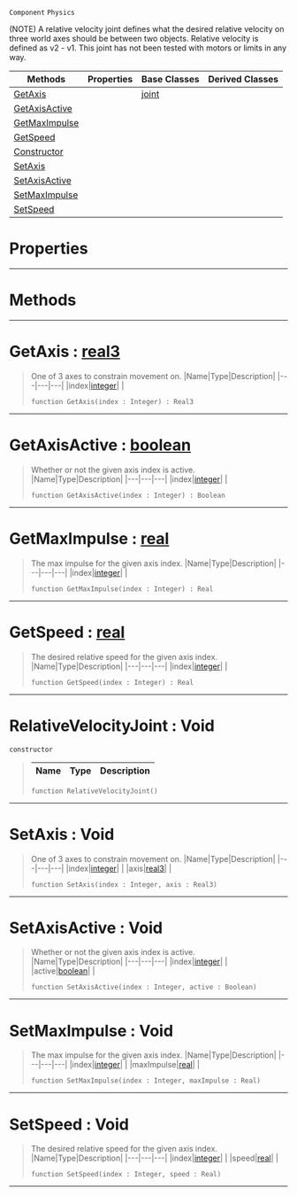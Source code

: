  `Component` `Physics`



(NOTE) A relative velocity joint defines what the desired relative velocity on three world axes should be between two objects. Relative velocity is defined as v2 - v1. This joint has not been tested with motors or limits in any way.

|Methods|Properties|Base Classes|Derived Classes|
|---|---|---|---|
|[ GetAxis](relativevelocityjoint.md#getaxis-zilch-engine-docu)| |[joint](joint.md)| |
|[ GetAxisActive](relativevelocityjoint.md#getaxisactive-zilch-engin)| | | |
|[ GetMaxImpulse](relativevelocityjoint.md#getmaximpulse-zilch-engin)| | | |
|[ GetSpeed](relativevelocityjoint.md#getspeed-zilch-engine-doc)| | | |
|[ Constructor](relativevelocityjoint.md#relativevelocityjoint-vo)| | | |
|[ SetAxis](relativevelocityjoint.md#setaxis-void)| | | |
|[ SetAxisActive](relativevelocityjoint.md#setaxisactive-void)| | | |
|[ SetMaxImpulse](relativevelocityjoint.md#setmaximpulse-void)| | | |
|[ SetSpeed](relativevelocityjoint.md#setspeed-void)| | | |


 #  Properties


---  
 #  Methods


---  
 #  GetAxis : [real3](../nada_base_types/real3.md)

> One of 3 axes to constrain movement on.
> |Name|Type|Description|
> |---|---|---|
> |index|[integer](../nada_base_types/integer.md)| |
> ``` lang=cpp, name=Nada
> function GetAxis(index : Integer) : Real3
> ``` 


---  
 #  GetAxisActive : [boolean](../nada_base_types/boolean.md)

> Whether or not the given axis index is active.
> |Name|Type|Description|
> |---|---|---|
> |index|[integer](../nada_base_types/integer.md)| |
> ``` lang=cpp, name=Nada
> function GetAxisActive(index : Integer) : Boolean
> ``` 


---  
 #  GetMaxImpulse : [real](../nada_base_types/real.md)

> The max impulse for the given axis index.
> |Name|Type|Description|
> |---|---|---|
> |index|[integer](../nada_base_types/integer.md)| |
> ``` lang=cpp, name=Nada
> function GetMaxImpulse(index : Integer) : Real
> ``` 


---  
 #  GetSpeed : [real](../nada_base_types/real.md)

> The desired relative speed for the given axis index.
> |Name|Type|Description|
> |---|---|---|
> |index|[integer](../nada_base_types/integer.md)| |
> ``` lang=cpp, name=Nada
> function GetSpeed(index : Integer) : Real
> ``` 


---  
 #  RelativeVelocityJoint : Void

 `constructor`

> 
> |Name|Type|Description|
> |---|---|---|
> ``` lang=cpp, name=Nada
> function RelativeVelocityJoint()
> ``` 


---  
 #  SetAxis : Void

> One of 3 axes to constrain movement on.
> |Name|Type|Description|
> |---|---|---|
> |index|[integer](../nada_base_types/integer.md)| |
> |axis|[real3](../nada_base_types/real3.md)| |
> ``` lang=cpp, name=Nada
> function SetAxis(index : Integer, axis : Real3)
> ``` 


---  
 #  SetAxisActive : Void

> Whether or not the given axis index is active.
> |Name|Type|Description|
> |---|---|---|
> |index|[integer](../nada_base_types/integer.md)| |
> |active|[boolean](../nada_base_types/boolean.md)| |
> ``` lang=cpp, name=Nada
> function SetAxisActive(index : Integer, active : Boolean)
> ``` 


---  
 #  SetMaxImpulse : Void

> The max impulse for the given axis index.
> |Name|Type|Description|
> |---|---|---|
> |index|[integer](../nada_base_types/integer.md)| |
> |maxImpulse|[real](../nada_base_types/real.md)| |
> ``` lang=cpp, name=Nada
> function SetMaxImpulse(index : Integer, maxImpulse : Real)
> ``` 


---  
 #  SetSpeed : Void

> The desired relative speed for the given axis index.
> |Name|Type|Description|
> |---|---|---|
> |index|[integer](../nada_base_types/integer.md)| |
> |speed|[real](../nada_base_types/real.md)| |
> ``` lang=cpp, name=Nada
> function SetSpeed(index : Integer, speed : Real)
> ``` 


---  
 

 